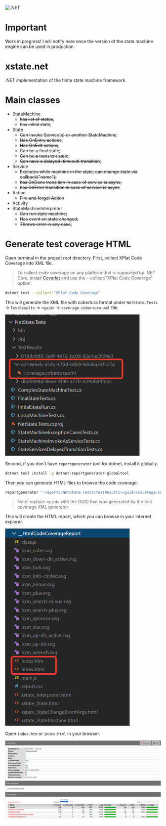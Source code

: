 ![.NET](https://github.com/serge-sedelnikov/xstate.net/workflows/.NET/badge.svg?branch=main)

# Important

Work in progress! I will notify here once the version of the state machine engine can be used in production.

# xstate.net

.NET implementation of the finite state machine framework.

# Main classes

- StateMachine
    - ~~has list of states~~;
    - ~~has initial state~~;
- State
    - ~~Can Invoke Service(s) or another StateMachine~~;
    - ~~Has OnEntry actions~~;
    - ~~Has OnExit actions~~;
    - ~~Can be a final state;~~
    - ~~Can be a transient state~~;
    - ~~Can have a delayed (timeout) transition~~;
- Service
    - ~~Executes while machine in the state, can change state via callback("name");~~
    - ~~has OnDone transition in case of service is async;~~
    - ~~has OnError transition in case of service is async~~
- Action
    - ~~Fire and forget Action~~
- Activity
- StateMachineInterpreter
    - ~~Can run state machine;~~
    - ~~Has event on state changed;~~
    - ~~Throws error in any case~~;


# Generate test coverage HTML

Open terminal in the project root directory. First, collect XPlat Code Coverage into XML file.

> To collect code coverage on any platform that is supported by .NET Core, install [Coverlet](https://github.com/coverlet-coverage/coverlet/blob/master/README.md) and use the --collect:"XPlat Code Coverage" option.

```sh
dotnet test --collect:"XPlat Code Coverage"
```

This will generate the XML file with cobertura format under `NetState.Tests` -> `TestResults` -> `<guid>` -> `coverage.cobertura.xml` file.

![code coverage xml](Readme_Images/code_coverage_xml.png)

Second, if you don't have `reportgenerator` tool for dotnet, install it globally.

```sh
dotnet tool install -g dotnet-reportgenerator-globaltool
```

Then you can generate HTML files to browse the code coverage:

```sh
reportgenerator "-reports:NetState.Tests\TestResults\<guid>\coverage.cobertura.xml" "-targetdir:__HtmlCodeCoverageReport" -reporttypes:Html
```

> Note! replace `<guid>` with the GUID that was generated by the test coverage XML generator.

This will create the HTML report, which you can browse in your internet explorer.

![generated html coverage](Readme_Images/generated_html_coverage.png)

Open `index.htm` or `index.html` in your browser.

![generated html view](Readme_Images/html_coverage_view.png)

